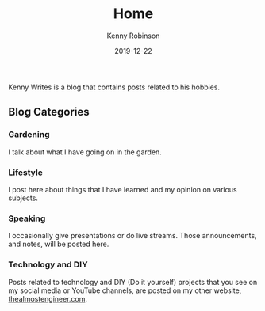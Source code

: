 ﻿---
date: 2019-12-22
description: Information about this blog and Kenny Robinson.
author: Kenny Robinson
title: Home
---

Kenny Writes is a blog that contains posts related to his hobbies.

## Blog Categories 

### Gardening

I talk about what I have going on in the garden. 

### Lifestyle

I post here about things that I have learned and my opinion on various subjects. 

### Speaking 

I occasionally give presentations or do live streams. Those announcements, and notes, will be posted here.

### Technology and DIY

Posts related to technology and DIY (Do it yourself) projects that you see on my social media or 
YouTube channels, are posted on my other website, [thealmostengineer.com](https://thealmostengineer.com).
